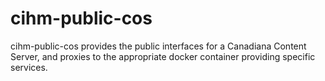 # cihm-public-cos

cihm-public-cos provides the public interfaces for a Canadiana Content Server, and proxies to the appropriate docker container providing specific services.


